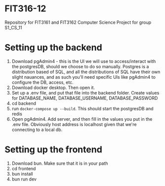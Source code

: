 # FIT316-12
Repository for FIT3161 and FIT3162 Computer Science Project for group S1_CS_11

# Setting up the backend
1. Download pgAdmin4 - this is the UI we will use to access/interact with the postgresDB, should we choose to do so manually. Postgres is a distribution based of SQL, and all the distributions of SQL have their own slight nauances, and as such you'll need specific UIs like pgAdmin4 to configure the DB, access, etc. 
2. Download docker desktop. Then open it.
3. Set up a .env file, and put that file into the backend folder. Create values for DATABASE_NAME, DATABASE_USERNAME, DATABASE_PASSWORD
4. cd backend
5. run `docker-compose up --build`. This should start the postgresDB and redis
6. Open pgAdmin4. Add server, and then fill in the values you put in the .env file. Obviously host address is localhost given that we're connecting to a local db.

# Setting up the frontend
1. Download bun. Make sure that it is in your path
2. cd frontend
3. bun install
4. bun run dev
